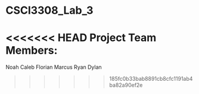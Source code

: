 # CSCI3308_Lab_3
<<<<<<< HEAD
Project Team Members:
=======
Noah
Caleb
Florian
Marcus
Ryan
Dylan
>>>>>>> 185fc0b33bab8891cb8cfc1191ab4ba82a90ef2e
